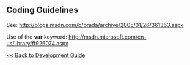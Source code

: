 ## Coding Guidelines

See: 
http://blogs.msdn.com/b/brada/archive/2005/01/26/361363.aspx

Use of the **var** keyword: 
http://msdn.microsoft.com/en-us/library/ff926074.aspx

[<< Back to Development Guide](README.md)